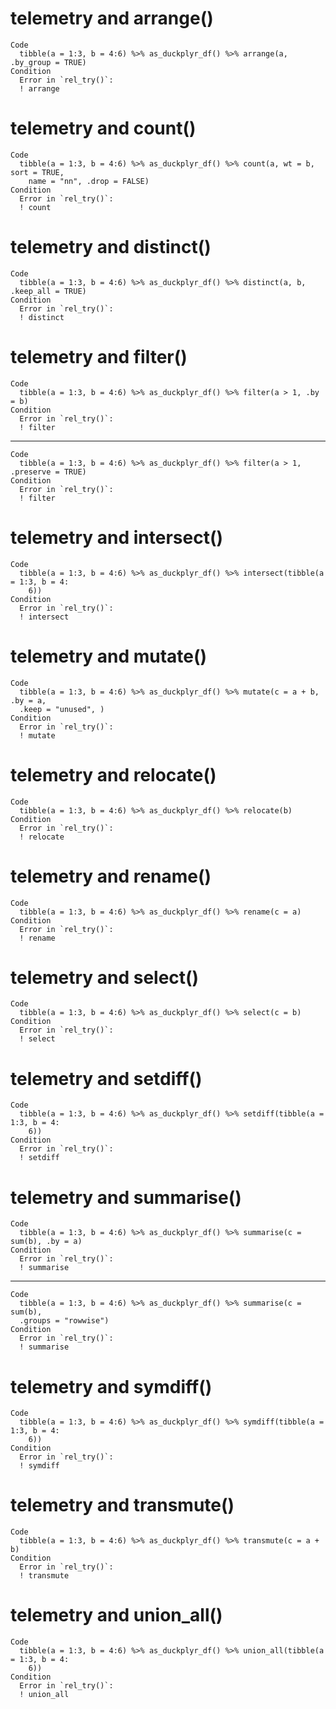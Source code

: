 # telemetry and arrange()

    Code
      tibble(a = 1:3, b = 4:6) %>% as_duckplyr_df() %>% arrange(a, .by_group = TRUE)
    Condition
      Error in `rel_try()`:
      ! arrange

# telemetry and count()

    Code
      tibble(a = 1:3, b = 4:6) %>% as_duckplyr_df() %>% count(a, wt = b, sort = TRUE,
        name = "nn", .drop = FALSE)
    Condition
      Error in `rel_try()`:
      ! count

# telemetry and distinct()

    Code
      tibble(a = 1:3, b = 4:6) %>% as_duckplyr_df() %>% distinct(a, b, .keep_all = TRUE)
    Condition
      Error in `rel_try()`:
      ! distinct

# telemetry and filter()

    Code
      tibble(a = 1:3, b = 4:6) %>% as_duckplyr_df() %>% filter(a > 1, .by = b)
    Condition
      Error in `rel_try()`:
      ! filter

---

    Code
      tibble(a = 1:3, b = 4:6) %>% as_duckplyr_df() %>% filter(a > 1, .preserve = TRUE)
    Condition
      Error in `rel_try()`:
      ! filter

# telemetry and intersect()

    Code
      tibble(a = 1:3, b = 4:6) %>% as_duckplyr_df() %>% intersect(tibble(a = 1:3, b = 4:
        6))
    Condition
      Error in `rel_try()`:
      ! intersect

# telemetry and mutate()

    Code
      tibble(a = 1:3, b = 4:6) %>% as_duckplyr_df() %>% mutate(c = a + b, .by = a,
      .keep = "unused", )
    Condition
      Error in `rel_try()`:
      ! mutate

# telemetry and relocate()

    Code
      tibble(a = 1:3, b = 4:6) %>% as_duckplyr_df() %>% relocate(b)
    Condition
      Error in `rel_try()`:
      ! relocate

# telemetry and rename()

    Code
      tibble(a = 1:3, b = 4:6) %>% as_duckplyr_df() %>% rename(c = a)
    Condition
      Error in `rel_try()`:
      ! rename

# telemetry and select()

    Code
      tibble(a = 1:3, b = 4:6) %>% as_duckplyr_df() %>% select(c = b)
    Condition
      Error in `rel_try()`:
      ! select

# telemetry and setdiff()

    Code
      tibble(a = 1:3, b = 4:6) %>% as_duckplyr_df() %>% setdiff(tibble(a = 1:3, b = 4:
        6))
    Condition
      Error in `rel_try()`:
      ! setdiff

# telemetry and summarise()

    Code
      tibble(a = 1:3, b = 4:6) %>% as_duckplyr_df() %>% summarise(c = sum(b), .by = a)
    Condition
      Error in `rel_try()`:
      ! summarise

---

    Code
      tibble(a = 1:3, b = 4:6) %>% as_duckplyr_df() %>% summarise(c = sum(b),
      .groups = "rowwise")
    Condition
      Error in `rel_try()`:
      ! summarise

# telemetry and symdiff()

    Code
      tibble(a = 1:3, b = 4:6) %>% as_duckplyr_df() %>% symdiff(tibble(a = 1:3, b = 4:
        6))
    Condition
      Error in `rel_try()`:
      ! symdiff

# telemetry and transmute()

    Code
      tibble(a = 1:3, b = 4:6) %>% as_duckplyr_df() %>% transmute(c = a + b)
    Condition
      Error in `rel_try()`:
      ! transmute

# telemetry and union_all()

    Code
      tibble(a = 1:3, b = 4:6) %>% as_duckplyr_df() %>% union_all(tibble(a = 1:3, b = 4:
        6))
    Condition
      Error in `rel_try()`:
      ! union_all

